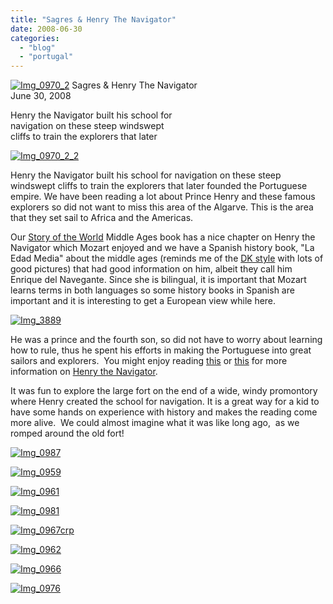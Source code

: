 ```yaml
---
title: "Sagres & Henry The Navigator"
date: 2008-06-30
categories: 
  - "blog"
  - "portugal"
---
```


 [![Img_0970_2](http://soultravelers3new.local/images/2008/06/30/img_0970_2.jpg "Img_0970_2")](https://pub-ac94b3f306b24c0dba4238943c97f2e1.r2.dev/photos/uncategorized/2008/06/30/img_0970_2.jpg) Sagres & Henry The Navigator  
June 30, 2008

Henry the Navigator built his school for  
navigation on these steep windswept  
cliffs to train the explorers that later

<!--more-->

[![Img_0970_2_2](http://soultravelers3new.local/images/2008/06/30/img_0970_2_2.jpg "Img_0970_2_2")](https://pub-ac94b3f306b24c0dba4238943c97f2e1.r2.dev/photos/uncategorized/2008/06/30/img_0970_2_2.jpg)

Henry the Navigator built his school for navigation on these steep windswept cliffs to train the explorers that later founded the Portuguese empire. We have been reading a lot about Prince Henry and these famous explorers so did not want to miss this area of the Algarve. This is the area that they set sail to Africa and the Americas.

Our [Story of the World](http://soultravelers3new.local/books_childrens_literature/index.html) Middle Ages book has a nice chapter on Henry the Navigator which Mozart enjoyed and we have a Spanish history book, "La Edad Media" about the middle ages (reminds me of the [DK style](http://us.dk.com/nf/Book/BookDisplay/0,,9780756619558,00.html) with lots of good pictures) that had good information on him, albeit they call him Enrique del Navegante. Since she is bilingual, it is important that Mozart learns terms in both languages so some history books in Spanish are important and it is interesting to get a European view while here.

[![Img_3889](http://soultravelers3new.local/images/2008/06/30/img_3889.jpg "Img_3889")](https://pub-ac94b3f306b24c0dba4238943c97f2e1.r2.dev/photos/uncategorized/2008/06/30/img_3889.jpg)

  

He was a prince and the fourth son, so did not have to worry about learning how to rule, thus he spent his efforts in making the Portuguese into great sailors and explorers.  You might enjoy reading [this](http://www.win.tue.nl/~engels/discovery/henry.html) or [this](http://www.thornr.demon.co.uk/kchrist/phenry.html) for more information on [Henry the Navigator](http://en.wikipedia.org/wiki/Henry_the_Navigator).  

It was fun to explore the large fort on the end of a wide, windy promontory where Henry created the school for navigation. It is a great way for a kid to have some hands on experience with history and makes the reading come more alive.  We could almost imagine what it was like long ago,  as we romped around the old fort!

[![Img_0987](http://soultravelers3new.local/images/2008/06/30/img_0987.jpg "Img_0987")](https://pub-ac94b3f306b24c0dba4238943c97f2e1.r2.dev/photos/uncategorized/2008/06/30/img_0987.jpg)

[![Img_0959](http://soultravelers3new.local/images/2008/06/30/img_0959.jpg "Img_0959")](https://pub-ac94b3f306b24c0dba4238943c97f2e1.r2.dev/photos/uncategorized/2008/06/30/img_0959.jpg)

[![Img_0961](http://soultravelers3new.local/images/2008/06/30/img_0961.jpg "Img_0961")](https://pub-ac94b3f306b24c0dba4238943c97f2e1.r2.dev/photos/uncategorized/2008/06/30/img_0961.jpg)

[![Img_0981](http://soultravelers3new.local/images/2008/06/30/img_0981.jpg "Img_0981")](https://pub-ac94b3f306b24c0dba4238943c97f2e1.r2.dev/photos/uncategorized/2008/06/30/img_0981.jpg)

[![Img_0967crp](http://soultravelers3new.local/images/2008/06/30/img_0967crp.jpg "Img_0967crp")](https://pub-ac94b3f306b24c0dba4238943c97f2e1.r2.dev/photos/uncategorized/2008/06/30/img_0967crp.jpg)

[![Img_0962](http://soultravelers3new.local/images/2008/06/30/img_0962.jpg "Img_0962")](https://pub-ac94b3f306b24c0dba4238943c97f2e1.r2.dev/photos/uncategorized/2008/06/30/img_0962.jpg)

[![Img_0966](http://soultravelers3new.local/images/2008/06/30/img_0966.jpg "Img_0966")](https://pub-ac94b3f306b24c0dba4238943c97f2e1.r2.dev/photos/uncategorized/2008/06/30/img_0966.jpg)

[![Img_0976](http://soultravelers3new.local/images/2008/06/30/img_0976.jpg "Img_0976")](https://pub-ac94b3f306b24c0dba4238943c97f2e1.r2.dev/photos/uncategorized/2008/06/30/img_0976.jpg)
